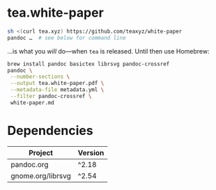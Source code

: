 # tea.white-paper

```sh
sh <(curl tea.xyz) https://github.com/teaxyz/white-paper
pandoc …  # see below for command line
```

…is what you *will* do—when `tea` is released.
Until then use Homebrew:

```sh
brew install pandoc basictex librsvg pandoc-crossref
pandoc \
 --number-sections \
 --output tea.white-paper.pdf \
 --metadata-file metadata.yml \
 --filter pandoc-crossref \
 white-paper.md
```

# Dependencies

| Project           | Version |
|-------------------|---------|
| pandoc.org        | ^2.18   |
| gnome.org/librsvg | ^2.54   |
